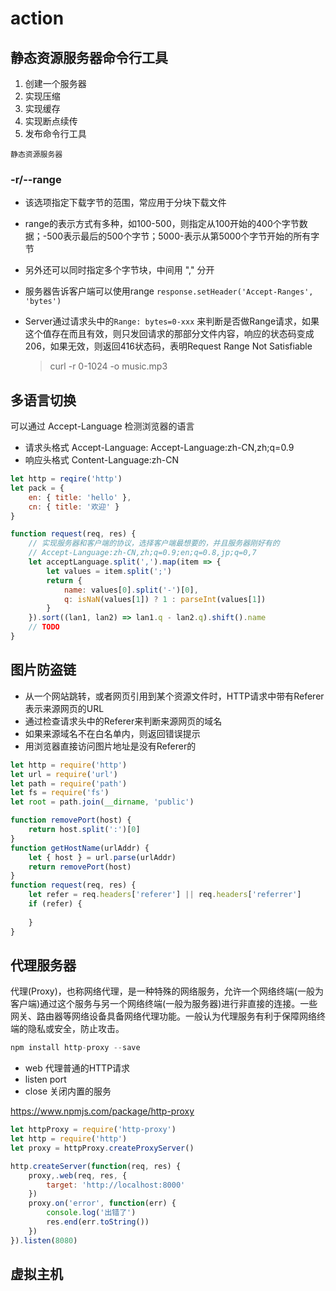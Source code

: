 # action

## 静态资源服务器命令行工具

1. 创建一个服务器
2. 实现压缩
3. 实现缓存
4. 实现断点续传
5. 发布命令行工具

`静态资源服务器`

### -r/--range

- 该选项指定下载字节的范围，常应用于分块下载文件

- range的表示方式有多种，如100-500，则指定从100开始的400个字节数据；-500表示最后的500个字节；5000-表示从第5000个字节开始的所有字节

- 另外还可以同时指定多个字节块，中间用 "," 分开

- 服务器告诉客户端可以使用range  `response.setHeader('Accept-Ranges', 'bytes')`

- Server通过请求头中的`Range: bytes=0-xxx` 来判断是否做Range请求，如果这个值存在而且有效，则只发回请求的那部分文件内容，响应的状态码变成206，如果无效，则返回416状态码，表明Request Range Not Satisfiable

  > curl -r 0-1024 -o music.mp3

## 多语言切换

可以通过 Accept-Language 检测浏览器的语言

- 请求头格式 Accept-Language: Accept-Language:zh-CN,zh;q=0.9
- 响应头格式 Content-Language:zh-CN

```javascript
let http = reqire('http')
let pack = {
    en: { title: 'hello' },
    cn: { title: '欢迎' }
}

function request(req, res) {
    // 实现服务器和客户端的协议，选择客户端最想要的，并且服务器刚好有的
    // Accept-Language:zh-CN,zh;q=0.9;en;q=0.8,jp;q=0,7
    let acceptLanguage.split(',').map(item => {
        let values = item.split(';')
        return {
            name: values[0].split('-')[0],
            q: isNaN(values[1]) ? 1 : parseInt(values[1])
        }
    }).sort((lan1, lan2) => lan1.q - lan2.q).shift().name
    // TODO
}
```

## 图片防盗链

- 从一个网站跳转，或者网页引用到某个资源文件时，HTTP请求中带有Referer表示来源网页的URL
- 通过检查请求头中的Referer来判断来源网页的域名
- 如果来源域名不在白名单内，则返回错误提示
- 用浏览器直接访问图片地址是没有Referer的

```javascript
let http = require('http')
let url = require('url')
let path = require('path')
let fs = require('fs')
let root = path.join(__dirname, 'public')

function removePort(host) {
    return host.split(':')[0]
}
function getHostName(urlAddr) {
    let { host } = url.parse(urlAddr)
    return removePort(host)
}
function request(req, res) {
    let refer = req.headers['referer'] || req.headers['referrer']
    if (refer) {
        
    }
}
```



## 代理服务器

代理(Proxy)，也称网络代理，是一种特殊的网络服务，允许一个网络终端(一般为客户端)通过这个服务与另一个网络终端(一般为服务器)进行非直接的连接。一些网关、路由器等网络设备具备网络代理功能。一般认为代理服务有利于保障网络终端的隐私或安全，防止攻击。

```javascript
npm install http-proxy --save
```

- web 代理普通的HTTP请求
- listen port
- close 关闭内置的服务

https://www.npmjs.com/package/http-proxy

```javascript
let httpProxy = require('http-proxy')
let http = require('http')
let proxy = httpProxy.createProxyServer()

http.createServer(function(req, res) {
    proxy,.web(req, res, {
        target: 'http://localhost:8000'
    })
    proxy.on('error', function(err) {
        console.log('出错了')
        res.end(err.toString())
    })
}).listen(8080)
```



## 虚拟主机

